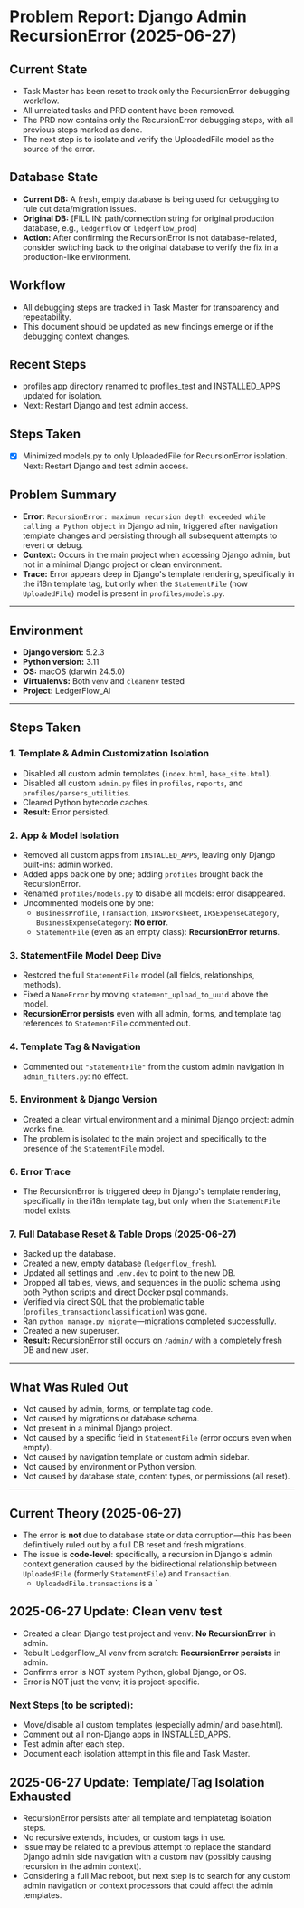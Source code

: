 # Problem Report: Django Admin RecursionError (2025-06-27)

## Current State
- Task Master has been reset to track only the RecursionError debugging workflow.
- All unrelated tasks and PRD content have been removed.
- The PRD now contains only the RecursionError debugging steps, with all previous steps marked as done.
- The next step is to isolate and verify the UploadedFile model as the source of the error.

## Database State
- **Current DB:** A fresh, empty database is being used for debugging to rule out data/migration issues.
- **Original DB:** [FILL IN: path/connection string for original production database, e.g., `ledgerflow` or `ledgerflow_prod`]
- **Action:** After confirming the RecursionError is not database-related, consider switching back to the original database to verify the fix in a production-like environment.

## Workflow
- All debugging steps are tracked in Task Master for transparency and repeatability.
- This document should be updated as new findings emerge or if the debugging context changes.

## Recent Steps
- profiles app directory renamed to profiles_test and INSTALLED_APPS updated for isolation.
- Next: Restart Django and test admin access.

## Steps Taken
- [x] Minimized models.py to only UploadedFile for RecursionError isolation. Next: Restart Django and test admin access.

## Problem Summary

- **Error:** `RecursionError: maximum recursion depth exceeded while calling a Python object` in Django admin, triggered after navigation template changes and persisting through all subsequent attempts to revert or debug.
- **Context:** Occurs in the main project when accessing Django admin, but not in a minimal Django project or clean environment.
- **Trace:** Error appears deep in Django's template rendering, specifically in the i18n template tag, but only when the `StatementFile` (now `UploadedFile`) model is present in `profiles/models.py`.

---

## Environment
- **Django version:** 5.2.3
- **Python version:** 3.11
- **OS:** macOS (darwin 24.5.0)
- **Virtualenvs:** Both `venv` and `cleanenv` tested
- **Project:** LedgerFlow_AI

---

## Steps Taken

### 1. Template & Admin Customization Isolation
- Disabled all custom admin templates (`index.html`, `base_site.html`).
- Disabled all custom `admin.py` files in `profiles`, `reports`, and `profiles/parsers_utilities`.
- Cleared Python bytecode caches.
- **Result:** Error persisted.

### 2. App & Model Isolation
- Removed all custom apps from `INSTALLED_APPS`, leaving only Django built-ins: admin worked.
- Added apps back one by one; adding `profiles` brought back the RecursionError.
- Renamed `profiles/models.py` to disable all models: error disappeared.
- Uncommented models one by one:
  - `BusinessProfile`, `Transaction`, `IRSWorksheet`, `IRSExpenseCategory`, `BusinessExpenseCategory`: **No error**.
  - `StatementFile` (even as an empty class): **RecursionError returns**.

### 3. StatementFile Model Deep Dive
- Restored the full `StatementFile` model (all fields, relationships, methods).
- Fixed a `NameError` by moving `statement_upload_to_uuid` above the model.
- **RecursionError persists** even with all admin, forms, and template tag references to `StatementFile` commented out.

### 4. Template Tag & Navigation
- Commented out `"StatementFile"` from the custom admin navigation in `admin_filters.py`: no effect.

### 5. Environment & Django Version
- Created a clean virtual environment and a minimal Django project: admin works fine.
- The problem is isolated to the main project and specifically to the presence of the `StatementFile` model.

### 6. Error Trace
- The RecursionError is triggered deep in Django's template rendering, specifically in the i18n template tag, but only when the `StatementFile` model exists.

### 7. Full Database Reset & Table Drops (2025-06-27)
- Backed up the database.
- Created a new, empty database (`ledgerflow_fresh`).
- Updated all settings and `.env.dev` to point to the new DB.
- Dropped all tables, views, and sequences in the public schema using both Python scripts and direct Docker psql commands.
- Verified via direct SQL that the problematic table (`profiles_transactionclassification`) was gone.
- Ran `python manage.py migrate`—migrations completed successfully.
- Created a new superuser.
- **Result:** RecursionError still occurs on `/admin/` with a completely fresh DB and new user.

---

## What Was Ruled Out
- Not caused by admin, forms, or template tag code.
- Not caused by migrations or database schema.
- Not present in a minimal Django project.
- Not caused by a specific field in `StatementFile` (error occurs even when empty).
- Not caused by navigation template or custom admin sidebar.
- Not caused by environment or Python version.
- Not caused by database state, content types, or permissions (all reset).

---

## Current Theory (2025-06-27)
- The error is **not** due to database state or data corruption—this has been definitively ruled out by a full DB reset and fresh migrations.
- The issue is **code-level**: specifically, a recursion in Django's admin context generation caused by the bidirectional relationship between `UploadedFile` (formerly `StatementFile`) and `Transaction`.
  - `UploadedFile.transactions` is a `

## 2025-06-27 Update: Clean venv test

- Created a clean Django test project and venv: **No RecursionError** in admin.
- Rebuilt LedgerFlow_AI venv from scratch: **RecursionError persists** in admin.
- Confirms error is NOT system Python, global Django, or OS.
- Error is NOT just the venv; it is project-specific.

### Next Steps (to be scripted):
- Move/disable all custom templates (especially admin/ and base.html).
- Comment out all non-Django apps in INSTALLED_APPS.
- Test admin after each step.
- Document each isolation attempt in this file and Task Master.

## 2025-06-27 Update: Template/Tag Isolation Exhausted

- RecursionError persists after all template and templatetag isolation steps.
- No recursive extends, includes, or custom tags in use.
- Issue may be related to a previous attempt to replace the standard Django admin side navigation with a custom nav (possibly causing recursion in the admin context).
- Considering a full Mac reboot, but next step is to search for any custom admin navigation or context processors that could affect the admin templates.